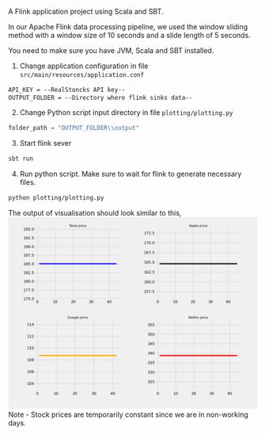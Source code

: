 A Flink application project using Scala and SBT.

In our Apache Flink data processing pipeline, we used the window sliding method with a window size of 10 seconds and a slide length of 5 seconds.

You need to make sure you have JVM, Scala and SBT installed.

1. Change application configuration in file `src/main/resources/application.conf`
````
API_KEY = --RealStoncks API key--
OUTPUT_FOLDER = --Directory where flink sinks data--
````
2. Change Python script input directory in file `plotting/plotting.py`
```python
folder_path = "OUTPUT_FOLDER\\output"
```
3. Start flink sever
````bash
sbt run
````
4. Run python script. Make sure to wait for flink to generate necessary files.
````bash
python plotting/plotting.py
````

The output of visualisation should look similar to this,
<img src="output.png"/>
Note - Stock prices are temporarily constant since we are in non-working days.
